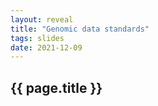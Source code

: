 ```yaml
---
layout: reveal
title: "Genomic data standards"
tags: slides 
date: 2021-12-09
---
```


<section id="{{ page.title }}" class="slide level1">
<h1>{{ page.title }}</h1>
</section>
